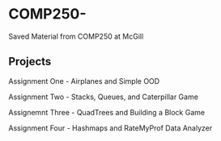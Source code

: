 # COMP250-
Saved Material from COMP250 at McGill 

<h2> Projects </h2>

Assignment One - Airplanes and Simple OOD

Assignment Two - Stacks, Queues, and Caterpillar Game

Assignemnt Three - QuadTrees and Building a Block Game

Assignment Four - Hashmaps and RateMyProf Data Analyzer
